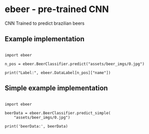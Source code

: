# ebeer - pre-trained CNN

CNN Trained to predict brazilian beers


## Example implementation

```

import ebeer

n_pos = ebeer.BeerClassifier.predict("assets/beer_imgs/0.jpg")

print("Label:", ebeer.DataLabel[n_pos]["name"])

```

## Simple example implementation

```

import ebeer

beerData = ebeer.BeerClassifier.predict_simple(
    "assets/beer_imgs/0.jpg")

print('beerData:', beerData)

```